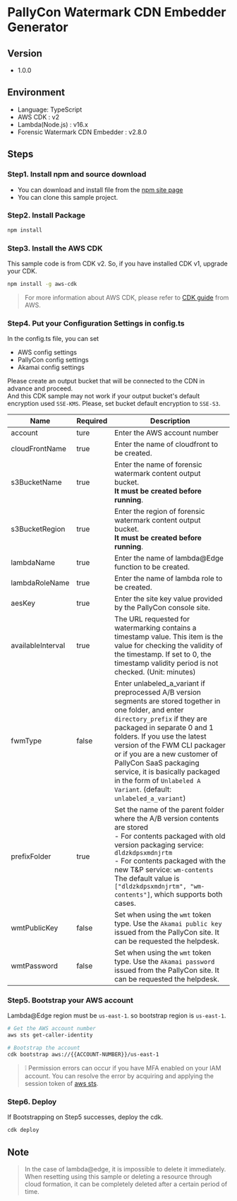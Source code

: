 # PallyCon Watermark CDN Embedder Generator

## Version
- 1.0.0

## Environment
- Language: TypeScript
- AWS CDK : v2
- Lambda(Node.js) : v16.x
- Forensic Watermark CDN Embedder : v2.8.0

## Steps
### Step1. Install npm and source download
- You can download and install file from the [npm site page](https://nodejs.org/en/download)
- You can clone this sample project.

### Step2. Install Package
```bash
npm install
```

### Step3. Install the AWS CDK
This sample code is from CDK v2. So, if you have installed CDK v1, upgrade your CDK.
```bash
npm install -g aws-cdk
```
> For more information about AWS CDK, please refer to [CDK guide](https://docs.aws.amazon.com/cdk/v2/guide/getting_started.html#getting_started_install) from AWS.



### Step4. Put your Configuration Settings in config.ts
In the config.ts file, you can set
- AWS config settings
- PallyCon config settings
- Akamai config settings

Please create an output bucket that will be connected to the CDN in advance and proceed.  
And this CDK sample may not work if your output bucket's default encryption used `SSE-KMS`.
Please, set bucket default encryption to `SSE-S3`.

| Name              | Required | Description                                                                                                                                                                                                                                                                                                                                                                                             |
|-------------------|----------|---------------------------------------------------------------------------------------------------------------------------------------------------------------------------------------------------------------------------------------------------------------------------------------------------------------------------------------------------------------------------------------------------------|
| account           | ture     | Enter the AWS account number                                                                                                                                                                                                                                                                                                                                                                            |
| cloudFrontName    | true     | Enter the name of cloudfront to be created.                                                                                                                                                                                                                                                                                                                                                             |
| s3BucketName      | true     | Enter the name of forensic watermark content output bucket. <br/> **It must be created before running**.                                                                                                                                                                                                                                                                                                |
| s3BucketRegion    | true     | Enter the region of forensic watermark content output bucket. <br/> **It must be created before running**.                                                                                                                                                                                                                                                                                              |
| lambdaName        | true     | Enter the name of lambda@Edge function to be created.                                                                                                                                                                                                                                                                                                                                                   |
| lambdaRoleName    | true     | Enter the name of lambda role to be created.                                                                                                                                                                                                                                                                                                                                                            |
| aesKey            | true     | Enter the site key value provided by the PallyCon console site.                                                                                                                                                                                                                                                                                                                                         |
| availableInterval | true     | The URL requested for watermarking contains a timestamp value. This item is the value for checking the validity of the timestamp. If set to 0, the timestamp validity period is not checked. (Unit: minutes)                                                                                                                                                                                            |
| fwmType           | false    | Enter unlabeled_a_variant if preprocessed A/B version segments are stored together in one folder, and enter `directory_prefix` if they are packaged in separate 0 and 1 folders. If you use the latest version of the FWM CLI packager or if you are a new customer of PallyCon SaaS packaging service, it is basically packaged in the form of `Unlabeled A Variant`. (default: `unlabeled_a_variant`) |
| prefixFolder      | true     | Set the name of the parent folder where the A/B version contents are stored<br/> - For contents packaged with old version packaging service: `dldzkdpsxmdnjrtm`<br/> - For contents packaged with the new T&P service: `wm-contents` <br/> The default value is `["dldzkdpsxmdnjrtm", "wm-contents"]`, which supports both cases.                                                                       |
| wmtPublicKey      | false    | Set when using the `wmt` token type. Use the `Akamai public key` issued from the PallyCon site. It can be requested the helpdesk.                                                                                                                                                                                                                                                                       |
| wmtPassword       | false    | Set when using the `wmt` token type. Use the `Akamai password` issued from the PallyCon site. It can be requested the helpdesk.                                                                                                                                                                                                                                                                         |

### Step5. Bootstrap your AWS account
Lambda@Edge region must be `us-east-1`. so bootstrap region is `us-east-1`.
```bash
# Get the AWS account number
aws sts get-caller-identity

# Bootstrap the account
cdk bootstrap aws://{{ACCOUNT-NUMBER}}/us-east-1
```

> ❕ Permission errors can occur if you have MFA enabled on your IAM account. You can resolve the error by acquiring and applying the session token of [aws sts](https://awscli.amazonaws.com/v2/documentation/api/2.1.30/reference/sts/get-session-token.html).

### Step6. Deploy
If Bootstrapping on Step5 successes, deploy the cdk.

```bash
cdk deploy
```

## Note
> In the case of lambda@edge, it is impossible to delete it immediately.   
> When resetting using this sample or deleting a resource through cloud formation, it can be completely deleted after a certain period of time.
> 
